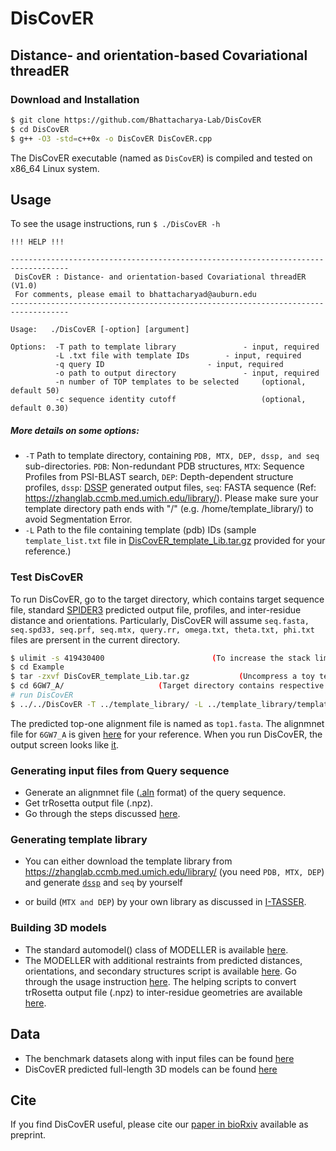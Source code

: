 # DisCovER

<h2>Distance- and orientation-based Covariational threadER </h2>

### Download and Installation
```sh
$ git clone https://github.com/Bhattacharya-Lab/DisCovER
$ cd DisCovER
$ g++ -O3 -std=c++0x -o DisCovER DisCovER.cpp 
```
The DisCovER executable (named as `DisCovER`) is compiled and tested on x86_64 Linux system. 

## Usage

To see the usage instructions, run `$ ./DisCovER -h`
```
!!! HELP !!!

-----------------------------------------------------------------------------------
 DisCovER : Distance- and orientation-based Covariational threadER (V1.0)
 For comments, please email to bhattacharyad@auburn.edu
-----------------------------------------------------------------------------------

Usage:   ./DisCovER [-option] [argument]

Options:  -T path to template library             	- input, required
          -L .txt file with template IDs 	 	- input, required
          -q query ID   		          	- input, required
          -o path to output directory              	- input, required
          -n number of TOP templates to be selected  	(optional, default 50)
          -c sequence identity cutoff	             	(optional, default 0.30)
```
##### More details on some options:

* `-T` Path to template directory, containing `PDB, MTX, DEP, dssp, and seq` sub-directories.
          `PDB`: Non-redundant PDB structures,
          `MTX`: Sequence Profiles from PSI-BLAST search,
          `DEP`: Depth-dependent structure profiles,
         `dssp`: [DSSP](https://swift.cmbi.umcn.nl/gv/dssp/) generated output files,
          `seq`: FASTA sequence (Ref: https://zhanglab.ccmb.med.umich.edu/library/). Please make sure your template directory path ends with "/" (e.g. /home/template_library/) to avoid Segmentation Error.        
* `-L` Path to the file containing template (pdb) IDs (sample `template_list.txt` file in [DisCovER_template_Lib.tar.gz](https://github.com/Bhattacharya-Lab/DisCovER/tree/master/Example) provided for your reference.)


### Test DisCovER

To run DisCovER, go to the target directory, which contains target sequence file, standard [SPIDER3](https://sparks-lab.org/downloads/) predicted output file, profiles, and inter-residue distance and orientations. Particularly, DisCovER will assume `seq.fasta, seq.spd33, seq.prf, seq.mtx, query.rr, omega.txt, theta.txt, phi.txt` files are prersent in the current directory.

```sh						
$ ulimit -s 419430400                        (To increase the stack limit, avoiding Segmentation Error)
$ cd Example
$ tar -zxvf DisCovER_template_Lib.tar.gz           (Uncompress a toy template library for the test run)
$ cd 6GW7_A/                     (Target directory contains respective input files as mentioned above)
# run DisCovER 
$ ../../DisCovER -T ../template_library/ -L ../template_library/template_list.txt -q 6GW7_A -o ./ -n 50 -c 1.0  

```
The predicted top-one alignment file is named as `top1.fasta`. The alignmnet file for `6GW7_A` is given [here](https://github.com/Bhattacharya-Lab/DisCovER/tree/master/Example/Output/) for your reference. When you run DisCovER, the output screen looks like [it](https://github.com/Bhattacharya-Lab/DisCovER/tree/master/Example/Output/6GW7_A.log).

### Generating input files from Query sequence

* Generate an alignmnet file ([.aln](https://github.com/Bhattacharya-Lab/DisCovER/tree/master/preprocessing/Target/ex/d1a6qa1.aln) format) of the query sequence. 
* Get trRosetta output file (.npz).
* Go through the steps discussed [here](https://github.com/Bhattacharya-Lab/DisCovER/tree/master/preprocessing/Target).

### Generating template library

* You can either download the template library from https://zhanglab.ccmb.med.umich.edu/library/ (you need `PDB, MTX, DEP`) and generate [`dssp`](https://swift.cmbi.umcn.nl/gv/dssp/) and `seq` by yourself

* or build (`MTX and DEP`) by your own library as discussed in [I-TASSER](https://zhanglab.ccmb.med.umich.edu/I-TASSER/download/).
 
### Building 3D models

* The standard automodel() class of MODELLER is available [here](https://github.com/Bhattacharya-Lab/DisCovER/blob/master/modeller_scripts/build3Dmodel_aln.py).
* The MODELLER with additional restraints from predicted distances, orientations, and secondary structures script is available [here](https://github.com/Bhattacharya-Lab/DisCovER/blob/master/modeller_scripts/build3Dmodel_aln_rsr.py). Go through the usage instruction [here](https://github.com/Bhattacharya-Lab/DisCovER/blob/master/modeller_scripts/readme). The helping scripts to convert trRosetta output file (.npz) to inter-residue geometries are available [here](https://github.com/Bhattacharya-Lab/DisCovER/tree/master/modeller_scripts).

## Data

- The benchmark datasets along with input files can be found [here](http://sanger.cse.eng.auburn.edu/DisCovER/downloads/DisCovER_dataset.tar.gz) 
- DisCovER predicted full-length 3D models can be found [here](http://sanger.cse.eng.auburn.edu/DisCovER/downloads/DisCovER_3D_models.tar.gz) 

## Cite
If you find DisCovER useful, please cite our [paper in bioRxiv](https://www.biorxiv.org/content/10.1101/2020.01.31.923409v1) available as preprint.
